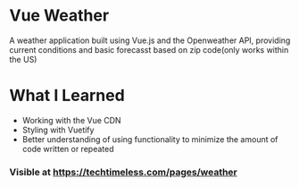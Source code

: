 # Vue Weather

A weather application built using Vue.js and the Openweather API, providing current conditions and basic forecasst based on zip code(only works within the US)

# What I Learned

* Working with the Vue CDN
* Styling with Vuetify
* Better understanding of using functionality to minimize the amount of code written or repeated

### Visible at https://techtimeless.com/pages/weather
